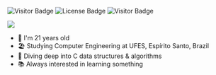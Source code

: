 ![Visitor Badge](https://visitor-badge.laobi.icu/badge?page_id=edualfo.visitor-badge)
![License Badge](https://img.shields.io/badge/license-MIT-blue)
![Visitor Badge](https://img.shields.io/badge/made%20in-brazil-green)

<div align="left">
  <img src="https://readme-typing-svg.herokuapp.com?font=Consolas&weight=400&size=40&duration=4300&pause=600&width=1000&height=100&color=fff&background=00000000&backgroun=000&center=false&vCenter=true&lines=~$+Hi%2C+I'm+Eduardo+Abreu!%F0%9F%91%8B%F0%9F%91%8B;~$+I'm+a+computer+engineering+student+💻;~$+Check+out+some+cool+stuff+below+%F0%9F%8D%B7%F0%9F%97%BF">
</div>

- 🤠 I'm 21 years old<br>
- 🏖️ Studying Computer Engineering at UFES, Espírito Santo, Brazil<br>
- 🤿 Diving deep into C data structures & algorithms<br>
- 📚 Always interested in learning something<br>

<!---
eduabreulfo/eduabreulfo is a ✨ special ✨ repository because its `README.md` (this file) appears on your GitHub profile.
You can click the Preview link to take a look at your changes.
--->

